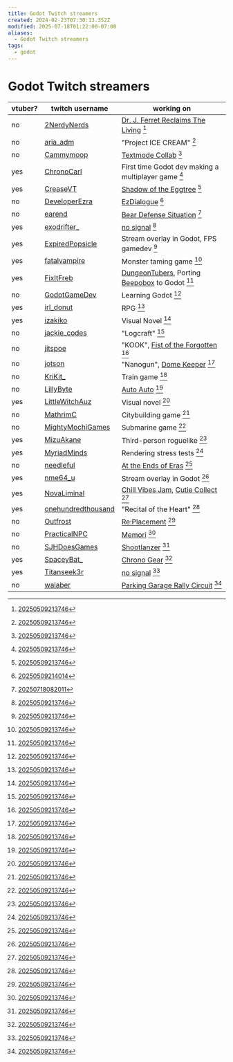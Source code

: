 ```yaml
---
title: Godot Twitch streamers
created: 2024-02-23T07:30:13.352Z
modified: 2025-07-18T01:22:00-07:00
aliases:
  - Godot Twitch streamers
tags:
  - godot
---
```


# Godot Twitch streamers

vtuber? | twitch username | working on
---|---|---
no | [2NerdyNerds](https://www.twitch.tv/2nerdynerds) | [Dr. J. Ferret Reclaims The Living](https://2nerdynerds.itch.io/dr-j-ferret-reclaims-the-living) [^1]
no | [aria_adm](https://www.twitch.tv/aria_adm) | "Project ICE CREAM" [^1]
no | [Cammymoop](https://www.twitch.tv/cammymoop) | [Textmode Collab](https://cammymoop.com/textmode-collab/) [^1]
yes | [ChronoCarl](https://www.twitch.tv/chronocarl) | First time Godot dev making a multiplayer game [^1]
yes | [CreaseVT](https://www.twitch.tv/CreaseVT) | [Shadow of the Eggtree](https://creasevt.itch.io/shadow-of-the-eggtree) [^1]
no | [DeveloperEzra](https://www.twitch.tv/developerezra) | [EzDialogue](https://github.com/real-ezTheDev/GodotEzDialoguePlugin) [^2]
no | [earend](https://www.twitch.tv/earend) | [Bear Defense Situation](https://store.steampowered.com/app/3778320/Bear_Defence_Situation/) [^3]
yes | [exodrifter_](https://www.twitch.tv/exodrifter_) | [no signal](https://exodrifter.itch.io/lost-contact) [^1]
yes | [ExpiredPopsicle](https://www.twitch.tv/expiredpopsicle) | Stream overlay in Godot, FPS gamedev [^1]
yes | [fatalvampire](https://www.twitch.tv/fatalvampire) | Monster taming game [^1]
yes | [FixItFreb](https://www.twitch.tv/fixitfreb) | [DungeonTubers](https://fixitfreb.itch.io/dungeontubers), Porting [Beepobox](https://fixitfreb.itch.io/beepo-box) to Godot [^1]
no | [GodotGameDev](https://www.twitch.tv/godotgamedev) | Learning Godot [^1]
yes | [irl_donut](https://www.twitch.tv/irl_donut) | RPG [^1]
yes | [izakiko](https://www.twitch.tv/izakiko) | Visual Novel [^1]
no | [jackie_codes](https://www.twitch.tv/jackie_codes) | "Logcraft" [^1]
no | [jitspoe](https://www.twitch.tv/jitspoe) | "KOOK", [Fist of the Forgotten](http://fistoftheforgotten.com/) [^1]
no | [jotson](https://www.twitch.tv/jotson) | "Nanogun", [Dome Keeper](https://store.steampowered.com/app/1637320/Dome_Keeper/) [^1]
no | [KriKit_](https://www.twitch.tv/krikit_) | Train game [^1]
no | [LillyByte](https://www.twitch.tv/lillybyte) | [Auto Auto](https://store.steampowered.com/app/2636380/Auto_Auto_Maximum_Autodrive_In_The_Alien_Apocalypse/) [^1]
yes | [LittleWitchAuz](https://www.twitch.tv/littlewitchauz) | Visual novel [^1]
no | [MathrimC](https://www.twitch.tv/mathrimc) | Citybuilding game [^1]
no | [MightyMochiGames](https://www.twitch.tv/mightymochigames) | Submarine game [^1]
yes | [MizuAkane](https://www.twitch.tv/mizuakane) | Third-person roguelike [^1]
yes | [MyriadMinds](https://www.twitch.tv/myriadminds) | Rendering stress tests [^1]
no | [needleful](https://www.twitch.tv/needleful) | [At the Ends of Eras](https://www.youtube.com/watch?v=w7CGwNvUzHs) [^1]
yes | [nme64_u](https://www.twitch.tv/nme64_u) | Stream overlay in Godot [^1]
yes | [NovaLiminal](https://www.twitch.tv/novaliminal) | [Chill Vibes Jam](https://itch.io/jam/chill-vibes-game-jam-winter-2023-24), [Cutie Collect](https://novaliminal.itch.io/cutie-collect) [^1]
yes | [onehundredthousand](https://www.twitch.tv/onehundredthousand) | "Recital of the Heart" [^1]
no | [Outfrost](https://www.twitch.tv/outfrost) | [Re:Placement](https://outfrost.itch.io/replacement) [^1]
no | [PracticalNPC](https://www.twitch.tv/practicalnpc) | [Memori](https://store.steampowered.com/app/1712700/Memori/) [^1]
no | [SJHDoesGames](https://www.twitch.tv/sjhdoesgames) | [Shootlanzer](https://munity.itch.io/shootlanzer-prototype) [^1]
yes | [SpaceyBat_](https://www.twitch.tv/spaceybat_) | [Chrono Gear](https://spaceybat.itch.io/project-chrono-gear) [^1]
yes | [Titanseek3r](https://www.twitch.tv/titanseek3r) | [no signal](https://exodrifter.itch.io/lost-contact) [^1]
no | [walaber](https://www.twitch.tv/walaber) | [Parking Garage Rally Circuit](https://store.steampowered.com/app/2737300/Parking_Garage_Rally_Circuit/) [^1]

[^1]: [20250509213746](../entries/20250509213746.md)
[^2]: [20250509214014](../entries/20250509214014.md)
[^3]: [20250718082011](../entries/20250718082011.md)
